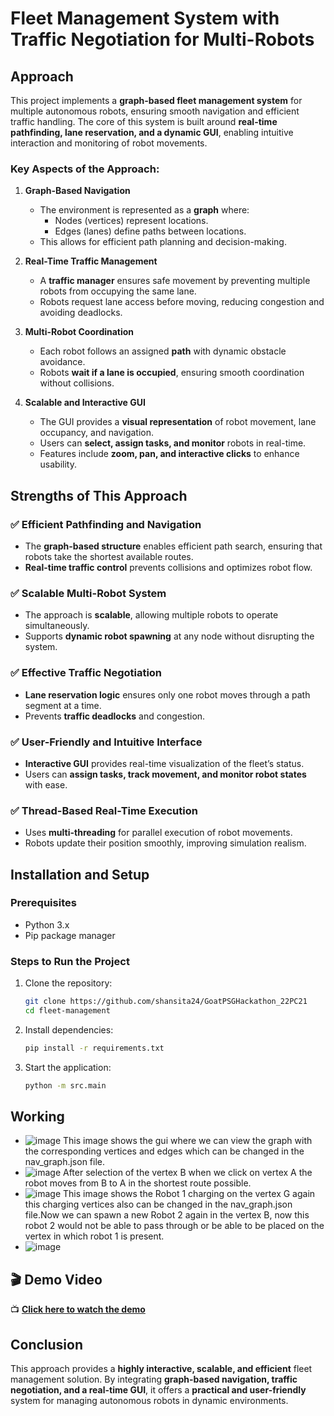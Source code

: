 # Fleet Management System with Traffic Negotiation for Multi-Robots

## Approach

This project implements a **graph-based fleet management system** for multiple autonomous robots, ensuring smooth navigation and efficient traffic handling. The core of this system is built around **real-time pathfinding, lane reservation, and a dynamic GUI**, enabling intuitive interaction and monitoring of robot movements.

### Key Aspects of the Approach:

1. **Graph-Based Navigation**
   - The environment is represented as a **graph** where:
     - Nodes (vertices) represent locations.
     - Edges (lanes) define paths between locations.
   - This allows for efficient path planning and decision-making.

2. **Real-Time Traffic Management**
   - A **traffic manager** ensures safe movement by preventing multiple robots from occupying the same lane.
   - Robots request lane access before moving, reducing congestion and avoiding deadlocks.

3. **Multi-Robot Coordination**
   - Each robot follows an assigned **path** with dynamic obstacle avoidance.
   - Robots **wait if a lane is occupied**, ensuring smooth coordination without collisions.

4. **Scalable and Interactive GUI**
   - The GUI provides a **visual representation** of robot movement, lane occupancy, and navigation.
   - Users can **select, assign tasks, and monitor** robots in real-time.
   - Features include **zoom, pan, and interactive clicks** to enhance usability.

## Strengths of This Approach

### ✅ **Efficient Pathfinding and Navigation**
- The **graph-based structure** enables efficient path search, ensuring that robots take the shortest available routes.
- **Real-time traffic control** prevents collisions and optimizes robot flow.

### ✅ **Scalable Multi-Robot System**
- The approach is **scalable**, allowing multiple robots to operate simultaneously.
- Supports **dynamic robot spawning** at any node without disrupting the system.

### ✅ **Effective Traffic Negotiation**
- **Lane reservation logic** ensures only one robot moves through a path segment at a time.
- Prevents **traffic deadlocks** and congestion.

### ✅ **User-Friendly and Intuitive Interface**
- **Interactive GUI** provides real-time visualization of the fleet’s status.
- Users can **assign tasks, track movement, and monitor robot states** with ease.

### ✅ **Thread-Based Real-Time Execution**
- Uses **multi-threading** for parallel execution of robot movements.
- Robots update their position smoothly, improving simulation realism.

## Installation and Setup

### Prerequisites
- Python 3.x
- Pip package manager

### Steps to Run the Project
1. Clone the repository:
   ```sh
   git clone https://github.com/shansita24/GoatPSGHackathon_22PC21
   cd fleet-management
   ```
2. Install dependencies:
   ```sh
   pip install -r requirements.txt
   ```
3. Start the application:
   ```sh
   python -m src.main
   ```

## Working
- ![image](https://github.com/user-attachments/assets/1.png)
  This image shows the gui where we can view the graph with the corresponding vertices and edges which can be changed in the nav_graph.json file.
- ![image](https://github.com/user-attachments/assets/2.png)
  After selection of the vertex B when we click on vertex A the robot moves from B to A in the shortest route possible.
- ![image](https://github.com/user-attachments/assets/3.png)
  This image shows the Robot 1 charging on the vertex G again this charging vertices also can be changed in the nav_graph.json file.Now we can spawn a new Robot 2 again in the vertex B, now this robot 2 would not be able to pass through or be able to be placed on the vertex in which robot 1 is present.
- ![image](https://github.com/user-attachments/assets/4.png)

## 🎬 Demo Video  
📺 **[Click here to watch the demo]()** 


## Conclusion

This approach provides a **highly interactive, scalable, and efficient** fleet management solution. By integrating **graph-based navigation, traffic negotiation, and a real-time GUI**, it offers a **practical and user-friendly** system for managing autonomous robots in dynamic environments.
